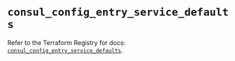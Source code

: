 # `consul_config_entry_service_defaults`

Refer to the Terraform Registry for docs: [`consul_config_entry_service_defaults`](https://registry.terraform.io/providers/hashicorp/consul/2.22.0/docs/resources/config_entry_service_defaults).
